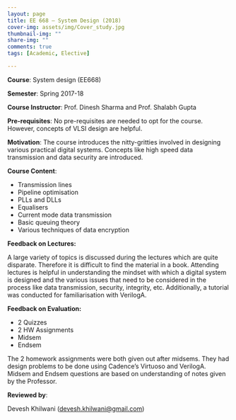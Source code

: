```yaml
---
layout: page
title: EE 668 – System Design (2018)
cover-img: assets/img/Cover_study.jpg
thumbnail-img: ""
share-img: ""
comments: true
tags: [Academic, Elective]

---
```


**Course**: System design (EE668)

**Semester**: Spring 2017-18

**Course Instructor**: Prof. Dinesh Sharma and Prof. Shalabh Gupta

**Pre-requisites**: No pre-requisites are needed to opt for the course. However, concepts of VLSI design are helpful.

**Motivation**: The course introduces the nitty-gritties involved in designing various practical digital systems. Concepts like high speed data transmission and data security are introduced.

 

**Course Content**:

- Transmission lines
- Pipeline optimisation
- PLLs and DLLs
- Equalisers
- Current mode data transmission
- Basic queuing theory
- Various techniques of data encryption

**Feedback on Lectures:**

A large variety of topics is discussed during the lectures which are quite disparate. Therefore it is difficult to find the material in a book. Attending lectures is helpful in understanding the mindset with which a digital system is designed and the various issues that need to be considered in the process like data transmission, security, integrity, etc. Additionally, a tutorial was conducted for familiarisation with VerilogA.

**Feedback on Evaluation:**

- 2 Quizzes
- 2 HW Assignments
- Midsem
- Endsem

The 2 homework assignments were both given out after midsems. They had design problems to be done using Cadence’s Virtuoso and VerilogA. Midsem and Endsem questions are based on understanding of notes given by the Professor.

**Reviewed by**:

Devesh Khilwani (devesh.khilwani@gmail.com)